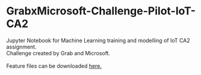 # GrabxMicrosoft-Challenge-Pilot-IoT-CA2
Jupyter Notebook for Machine Learning training and modelling of IoT CA2 assignment.</br>
Challenge created by Grab and Microsoft.
</br></br>
Feature files can be downloaded <a href="https://msftgrab.z23.web.core.windows.net/safety/features/index.html" target="_blank">here.</a>

